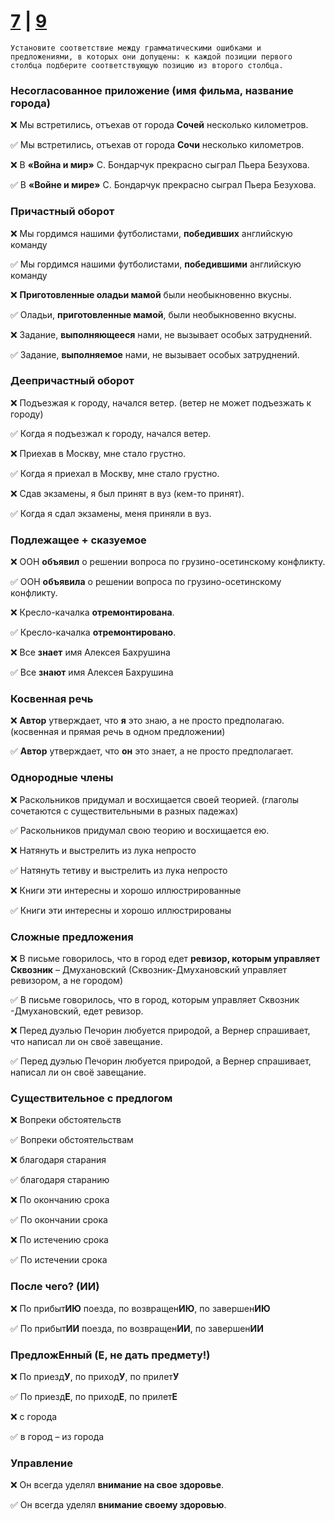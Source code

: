 # [7](https://github.com/sch1432/sch1432/blob/main/rus/ege/7.md) | [9](https://github.com/sch1432/sch1432/blob/main/rus/ege/9.md)

```
Установите соответствие между грамматическими ошибками и предложениями, в которых они допущены: к каждой позиции первого столбца подберите соответствующую позицию из второго столбца.
```

### Несогласованное приложение (имя фильма, название города)
❌ Мы встретились, отъехав от города **Сочей** несколько километров.

✅ Мы встретились, отъехав от города **Сочи** несколько километров.

❌ В **«Война и мир»** С. Бондарчук прекрасно сыграл Пьера Безухова.

✅ В **«Войне и мире»** С. Бондарчук прекрасно сыграл Пьера Безухова.

### Причастный оборот
❌ Мы гордимся нашими футболистами, **победивших** английскую команду

✅ Мы гордимся нашими футболистами, **победившими** английскую команду

❌ **Приготовленные оладьи мамой** были необыкновенно вкусны.

✅ Оладьи, **приготовленные мамой**, были необыкновенно вкусны.

❌ Задание, **выполняющееся** нами, не вызывает особых затруднений.

✅ Задание, **выполняемое** нами, не вызывает особых затруднений.

### Деепричастный оборот

❌ Подъезжая к городу, начался ветер. (ветер не может подъезжать к городу)

✅ Когда я подъезжал к городу, начался ветер.

❌ Приехав в Москву, мне стало грустно.

✅ Когда я приехал в Москву, мне стало грустно.

❌ Сдав экзамены, я был принят в вуз (кем-то принят).

✅ Когда я сдал экзамены, меня приняли в вуз.

### Подлежащее + сказуемое
❌ ООН **объявил** о решении вопроса по грузино-осетинскому конфликту.

✅ ООН **объявила** о решении вопроса по грузино-осетинскому конфликту.

❌ Кресло-качалка **отремонтирована**.

✅ Кресло-качалка **отремонтировано**.

❌ Все **знает** имя Алексея Бахрушина

✅ Все **знают** имя Алексея Бахрушина

### Косвенная речь
❌ **Автор** утверждает, что **я** это знаю, а не просто предполагаю. (косвенная и прямая речь в одном предложении)

✅ **Автор** утверждает, что **он** это знает, а не просто предполагает.

### Однородные члены
❌ Раскольников придумал и восхищается своей теорией. (глаголы сочетаются с существительными в разных падежах)

✅ Раскольников придумал свою теорию и восхищается ею.

❌ Натянуть и выстрелить из лука непросто

✅ Натянуть тетиву и выстрелить из лука непросто

❌ Книги эти интересны и хорошо иллюстрированные

✅ Книги эти интересны и хорошо иллюстрированы

### Сложные предложения
❌ В письме говорилось, что в город едет **ревизор, которым управляет Сквозник** – Дмухановский (Сквозник-Дмухановский управляет ревизором, а не городом)

✅ В письме говорилось, что в город, которым управляет Сквозник -Дмухановский, едет ревизор.

❌ Перед дуэлью Печорин любуется природой, а Вернер спрашивает, что написал ли он своё завещание.

✅ Перед дуэлью Печорин любуется природой, а Вернер спрашивает, написал ли он своё завещание.

### Существительное с предлогом

❌ Вопреки обстоятельств

✅ Вопреки обстоятельствам

❌ благодаря старания

✅ благодаря старанию

❌ По окончанию срока

✅ По окончании срока

❌ По истечению срока

✅ По истечении срока
 
### После чего? (**ИИ**) 
❌ По прибыт**ИЮ** поезда, по возвращен**ИЮ**, по завершен**ИЮ**

✅ По прибыт**ИИ** поезда, по возвращен**ИИ**, по завершен**ИИ**

### Предлож**Е**нный (**Е**, **не дать предмету!**) 
❌ По приезд**У**, по приход**У**, по прилет**У**

✅ По приезд**Е**, по приход**Е**, по прилет**Е**

❌ с города

✅ в город – из города

### Управление
❌ Он всегда уделял **внимание на свое здоровье**.

✅ Он всегда уделял **внимание своему здоровью**.
